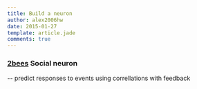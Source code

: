 ```yaml
---
title: Build a neuron
author: alex2006hw
date: 2015-01-27
template: article.jade
comments: true
---
```


### [2bees](/articles/projects/2bees) Social neuron
-- predict responses to events using correllations with feedback




